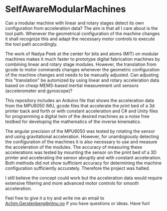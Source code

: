 # SelfAwareModularMachines

Can a modular machine with linear and rotary stages detect its own configuration from acceleration data? The aim is that all I care about is the tool path. Whenever the geometrical configuration of the machine changes it shall recognize this and adapt the necessary motor controls to execute the tool path accordingly.

The work of Nadya Peek at the center for bits and atoms (MIT) on modular machines makes it much faster to prototype digital fabrication machines by combining linear and rotary stage modules. However, the translation from gcode to motor commands changes whenever the geometric configuration of the machine changes and needs to be manually adjusted. Can adjusting this "translation" be automized by using linear and rotary acceleration data based on cheap MEMS-based inertial measurement unit sensors (accelerometer and gyroscope)?

This repository includes an Arduino file that shows the acceleration data from the MPU6050 IMU, gcode files that accelerate the print bed of a 3d printer back and forth or with constant acceleration and C# and Unity files for programming a digital twin of the desired machines as a noise free testbed for developing the mathematics of the inverse kinematics.

The angular precision of the MPU6050 was tested by rotating the sensor and using gravitational acceleration. However, for unambigiously detecting the configuration of the machines it is also necessary to use and measure the acceleration of the modules. The accuracy of measuring these accelerations was tested by mounting the sensor on the print bed of a 3D printer and accelerating the sensor abruptly and with constant acceleration. Both methods did not show sufficient accuracy for determining the machine configuration sufficiently accurately. Therefore the project was halted.

I still believe the concept could work but the acceleration data would require extensive filtering and more advanced motor controls for smooth acceleration.

Feel free to give it a try and write me an email to Achim.Gerstenberg@ntnu.no if you have questions or ideas. Have fun!
